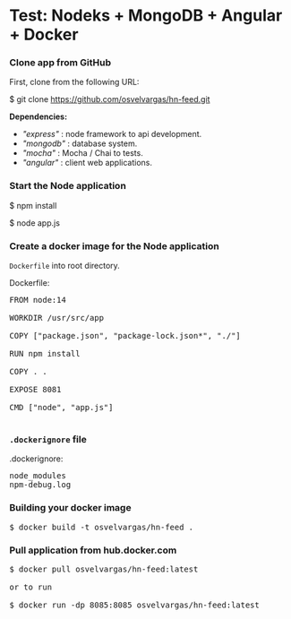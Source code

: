 # Test: Nodeks + MongoDB + Angular + Docker

### Clone app from GitHub

First, clone from the following URL:


$ git clone https://github.com/osvelvargas/hn-feed.git 

**Dependencies:**
- *"express"* : node framework to api development.
- *"mongodb"* : database system.
- *"mocha"* : Mocha / Chai to tests.
- *"angular"* : client web applications.

### Start the Node application 

$ npm install

$ node app.js

### Create a docker image for the Node application

`Dockerfile` into root directory.

Dockerfile:
<pre>
FROM node:14

WORKDIR /usr/src/app

COPY ["package.json", "package-lock.json*", "./"]

RUN npm install

COPY . .

EXPOSE 8081

CMD ["node", "app.js"]

</pre>

### `.dockerignore` file
.dockerignore:
<pre>
node_modules
npm-debug.log
</pre>

### Building your docker image

<pre>
$ docker build -t osvelvargas/hn-feed .
</pre>

### Pull application from hub.docker.com

<pre>
$ docker pull osvelvargas/hn-feed:latest

or to run

$ docker run -dp 8085:8085 osvelvargas/hn-feed:latest
</pre>